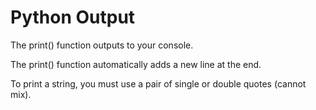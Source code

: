 # Python Output

The print() function outputs to your console.

The print() function automatically adds a new line at the end.

To print a string, you must use a pair of single or double quotes (cannot mix).

